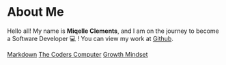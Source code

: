 # About Me

Hello all! My name is **Miqelle Clements**, and I am on the journey to become a Software Developer 💻 ! You can view my work at [Github](https://github.com/miqelle).

[Markdown](https://miqelle.github.io/reading-notes/learning-markdown)
[The Coders Computer](https://miqelle.github.io/reading-notes/the-coders-computer)
[Growth Mindset](https://miqelle.github.io/reading-notes/growth-mindset)